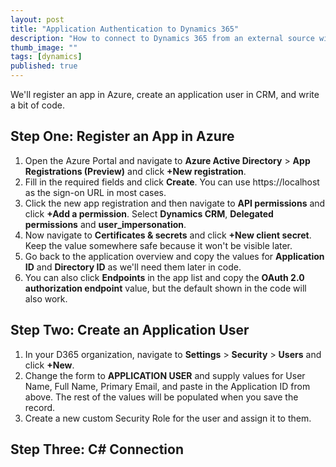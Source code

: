 ```yaml
---
layout: post
title: "Application Authentication to Dynamics 365"
description: "How to connect to Dynamics 365 from an external source without using a username and password."
thumb_image: ""
tags: [dynamics]
published: true
---
```

We'll register an app in Azure, create an application user in CRM, and write a bit of code.

## Step One: Register an App in Azure
1. Open the Azure Portal and navigate to **Azure Active Directory** > **App Registrations (Preview)** and click **+New registration**.
2. Fill in the required fields and click **Create**. You can use https://localhost as the sign-on URL in most cases.
3. Click the new app registration and then navigate to **API permissions** and click **+Add a permission**. Select **Dynamics CRM**, **Delegated permissions** and **user_impersonation**.
4. Now navigate to **Certificates & secrets** and click **+New client secret**. Keep the value somewhere safe because it won't be visible later.
5. Go back to the application overview and copy the values for **Application ID** and **Directory ID** as we'll need them later in code.
6. You can also click **Endpoints** in the app list and copy the **OAuth 2.0 authorization endpoint** value, but the default shown in the code will also work.

## Step Two: Create an Application User
1. In your D365 organization, navigate to **Settings** > **Security** > **Users** and click **+New**.
2. Change the form to **APPLICATION USER** and supply values for User Name, Full Name, Primary Email, and paste in the Application ID from above. The rest of the values will be populated when you save the record.
3. Create a new custom Security Role for the user and assign it to them.

## Step Three: C# Connection

